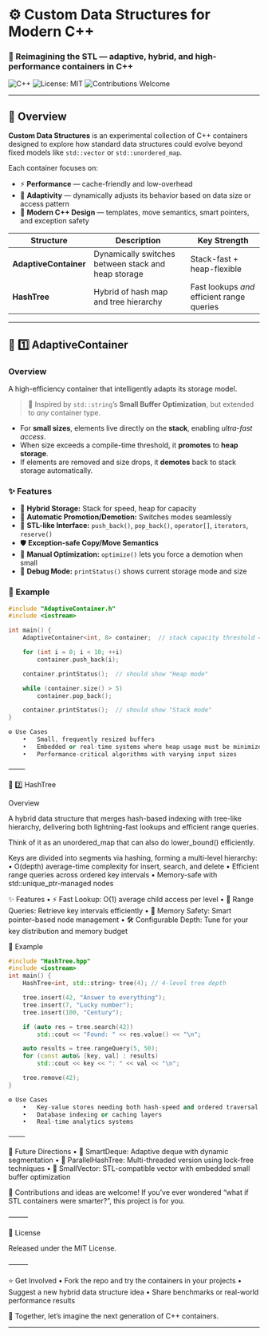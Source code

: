 # ⚙️ Custom Data Structures for Modern C++

### 🧩 Reimagining the STL — adaptive, hybrid, and high-performance containers in C++

![C++](https://img.shields.io/badge/language-C%2B%2B17-blue)
![License: MIT](https://img.shields.io/badge/license-MIT-green)
![Contributions Welcome](https://img.shields.io/badge/contributions-welcome-orange)

---

## 🚀 Overview

**Custom Data Structures** is an experimental collection of C++ containers designed to explore how standard data structures could evolve beyond fixed models like `std::vector` or `std::unordered_map`.

Each container focuses on:
- ⚡ **Performance** — cache-friendly and low-overhead  
- 🔁 **Adaptivity** — dynamically adjusts its behavior based on data size or access pattern  
- 🧱 **Modern C++ Design** — templates, move semantics, smart pointers, and exception safety  

| Structure | Description | Key Strength |
|------------|--------------|---------------|
| **AdaptiveContainer** | Dynamically switches between stack and heap storage | Stack-fast + heap-flexible |
| **HashTree** | Hybrid of hash map and tree hierarchy | Fast lookups *and* efficient range queries |

---

## 🧠 1️⃣ AdaptiveContainer

### Overview
A high-efficiency container that intelligently adapts its storage model.

> 🧩 Inspired by `std::string`’s **Small Buffer Optimization**, but extended to *any* container type.

- For **small sizes**, elements live directly on the **stack**, enabling *ultra-fast access*.  
- When size exceeds a compile-time threshold, it **promotes** to **heap storage**.  
- If elements are removed and size drops, it **demotes** back to stack storage automatically.

### ✨ Features
- 🧠 **Hybrid Storage:** Stack for speed, heap for capacity  
- 🔁 **Automatic Promotion/Demotion:** Switches modes seamlessly  
- 🧩 **STL-like Interface:** `push_back()`, `pop_back()`, `operator[]`, `iterators`, `reserve()`  
- 🛡️ **Exception-safe Copy/Move Semantics**  
- 🧮 **Manual Optimization:** `optimize()` lets you force a demotion when small  
- 🧰 **Debug Mode:** `printStatus()` shows current storage mode and size  

### 📘 Example
```cpp
#include "AdaptiveContainer.h"
#include <iostream>

int main() {
    AdaptiveContainer<int, 8> container;  // stack capacity threshold = 8

    for (int i = 0; i < 10; ++i)
        container.push_back(i);

    container.printStatus();  // should show "Heap mode"

    while (container.size() > 5)
        container.pop_back();

    container.printStatus();  // should show "Stack mode"
}

⚙️ Use Cases
	•	Small, frequently resized buffers
	•	Embedded or real-time systems where heap usage must be minimized
	•	Performance-critical algorithms with varying input sizes

⸻
```
🌳 2️⃣ HashTree

Overview

A hybrid data structure that merges hash-based indexing with tree-like hierarchy, delivering both lightning-fast lookups and efficient range queries.

Think of it as an unordered_map that can also do lower_bound() efficiently.

Keys are divided into segments via hashing, forming a multi-level hierarchy:
	•	O(depth) average-time complexity for insert, search, and delete
	•	Efficient range queries across ordered key intervals
	•	Memory-safe with std::unique_ptr-managed nodes

✨ Features
	•	⚡ Fast Lookup: O(1) average child access per level
	•	🌿 Range Queries: Retrieve key intervals efficiently
	•	🧩 Memory Safety: Smart pointer–based node management
	•	🛠️ Configurable Depth: Tune for your key distribution and memory budget

📘 Example
```cpp
#include "HashTree.hpp"
#include <iostream>
int main() {
    HashTree<int, std::string> tree(4); // 4-level tree depth

    tree.insert(42, "Answer to everything");
    tree.insert(7, "Lucky number");
    tree.insert(100, "Century");

    if (auto res = tree.search(42))
        std::cout << "Found: " << res.value() << "\n";

    auto results = tree.rangeQuery(5, 50);
    for (const auto& [key, val] : results)
        std::cout << key << ": " << val << "\n";

    tree.remove(42);
}

⚙️ Use Cases
	•	Key-value stores needing both hash-speed and ordered traversal
	•	Database indexing or caching layers
	•	Real-time analytics systems

⸻
```
🧪 Future Directions
	•	🔹 SmartDeque: Adaptive deque with dynamic segmentation
	•	🔹 ParallelHashTree: Multi-threaded version using lock-free techniques
	•	🔹 SmallVector<T>: STL-compatible vector with embedded small buffer optimization

💬 Contributions and ideas are welcome!
If you’ve ever wondered “what if STL containers were smarter?”, this project is for you.

⸻

🧾 License

Released under the MIT License.

⸻

⭐ Get Involved
	•	Fork the repo and try the containers in your projects
	•	Suggest a new hybrid data structure idea
	•	Share benchmarks or real-world performance results

🧩 Together, let’s imagine the next generation of C++ containers.

---
